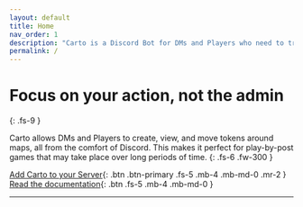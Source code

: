 ```yaml
---
layout: default
title: Home
nav_order: 1
description: "Carto is a Discord Bot for DMs and Players who need to track positions on a shared map."
permalink: /
---
```


# Focus on your action, not the admin
{: .fs-9 }

Carto allows DMs and Players to create, view, and move tokens around maps, all from the comfort of Discord. This makes it perfect for play-by-post games that may take place over long periods of time.
{: .fs-6 .fw-300 }

[Add Carto to your Server](https://discord.com/api/oauth2/authorize?client_id=830747336531116053&permissions=2147534912&redirect_uri=https%3A%2F%2Fcarto-discord.github.io%2Fdocumentation%2Fhow-to%2F&response_type=code&scope=bot%20messages.read%20applications.commands){: .btn .btn-primary .fs-5 .mb-4 .mb-md-0 .mr-2 } [Read the documentation](how-to){: .btn .fs-5 .mb-4 .mb-md-0 }

---
